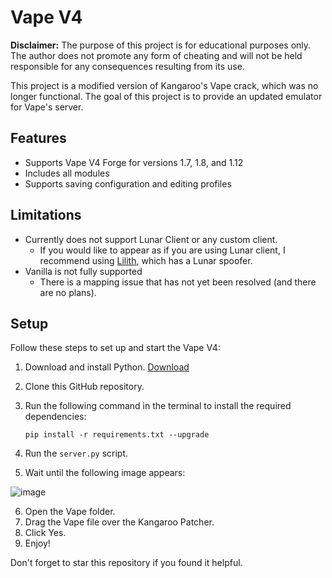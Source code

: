 # Vape V4

**Disclaimer:** The purpose of this project is for educational purposes only. The author does not promote any form of cheating and will not be held responsible for any consequences resulting from its use.

This project is a modified version of Kangaroo's Vape crack, which was no longer functional. The goal of this project is to provide an updated emulator for Vape's server.

## Features

- Supports Vape V4 Forge for versions 1.7, 1.8, and 1.12
- Includes all modules
- Supports saving configuration and editing profiles

## Limitations

- Currently does not support Lunar Client or any custom client.
  - If you would like to appear as if you are using Lunar client, I recommend using [Lilith](https://lilith.rip/), which has a Lunar spoofer.
- Vanilla is not fully supported
  - There is a mapping issue that has not yet been resolved (and there are no plans).

## Setup

Follow these steps to set up and start the Vape V4:

1. Download and install Python. [Download](https://www.python.org/downloads/release/python-390/)
2. Clone this GitHub repository.
3. Run the following command in the terminal to install the required dependencies:

   `pip install -r requirements.txt --upgrade`

4. Run the `server.py` script.
5. Wait until the following image appears:

![image](https://user-images.githubusercontent.com/75372052/216153203-5144b40a-fb6d-41eb-a9a7-7f7967df0eae.png)

6. Open the Vape folder.
7. Drag the Vape file over the Kangaroo Patcher.
8. Click Yes.
9. Enjoy!

Don't forget to star this repository if you found it helpful.
